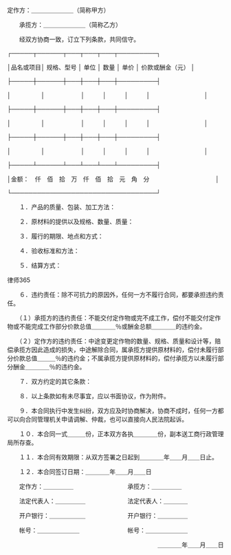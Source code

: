 
 定作方：＿＿＿＿＿＿＿（简称甲方） 

　　承揽方：＿＿＿＿＿＿＿（简称乙方） 

　　经双方协商一致，订立下列条款，共同信守。 



┌─────┬──────┬───┬───┬───┬─────────┐ 

│品名或项目│ 规格、型号 │ 单位 │ 数量 │ 单价 │ 价款或酬金（元） │ 

├─────┼──────┼───┼───┼───┼─────────┤ 

│　　　　　│　　　　　　│　　　│　　　│　　　│　　　　　　　　　│ 

├─────┼──────┼───┼───┼───┼─────────┤ 

│　　　　　│　　　　　　│　　　│　　　│　　　│　　　　　　　　　│ 

├─────┼──────┼───┼───┼───┼─────────┤ 

│　　　　　│　　　　　　│　　　│　　　│　　　│　　　　　　　　　│ 

├─────┴──────┴───┴───┴───┴─────────┤ 

│金额：　仟　佰　拾　万　仟　佰　拾　元　角　分　　　　　　　　　　　│ 

└──────────────────────────────────┘ 



　　１．产品的质量、包装、加工方法： 

　　２．原材料的提供以及规格、数量、质量： 

　　３．履行的期限、地点和方式： 

　　４．验收标准和方法： 

　　５．结算方式： 





 
律师365






　　６．违约责任：除不可抗力的原因外，任何一方不履行合同，都要承担违约责任。







　　（１）承揽方的违约责任：不能交付定作物或完不成工作，偿付不能交付定作物或不能完成工作部分价款总值＿＿＿＿％或酬金总额＿＿＿＿的违约金。 







　　（２）定作方的违约责任：中途变更定作物的数量、规格、质量和设计等，赔偿承揽方因此造成的损失，中途解除合同，属承揽方提供原材料的，偿付未履行部分价款总值＿＿＿％的违约金；不属承揽方提供原材料的，偿付承揽方以未履行部分酬金＿＿＿＿％的违约金。 







　　７．双方约定的其它条款： 







　　８．以上条款如有未尽事宜，应以书面协议，作为附件。 







　　９．本合同执行中发生纠纷，双方应及时协商解决，协商不成时，任何一方都可以向合同管理机关申请调解、仲裁，也可以直接向人民法院起诉。 







　　１０．本合同一式＿＿＿份，正本双方各执＿＿＿＿份，副本送工商行政管理局所存查。 







　　１１．本合同有效期限：从双方签署之日起到＿＿＿＿年＿＿月＿＿日止。 







　　１２．本合同签订日期：＿＿＿＿年＿＿月＿＿日 







　　定作方：＿＿＿＿＿　　　　　　　　　承揽方：＿＿＿＿＿ 



　　法定代表人：＿＿＿＿＿　　　　　　　法定代表人：＿＿＿＿ 



　　开户银行：＿＿＿＿＿＿　　　　　　　开户银行：＿＿＿＿＿ 



　　帐号：＿＿＿＿＿＿＿　　　　　　　　帐号：＿＿＿＿＿＿＿ 



　　　　　　　　　　　　　　　　　　　　　　　　　＿＿＿＿年＿＿月＿＿日 


 

 
 
 
 
 
  


  
 

  


  


  
 
 
 
 

